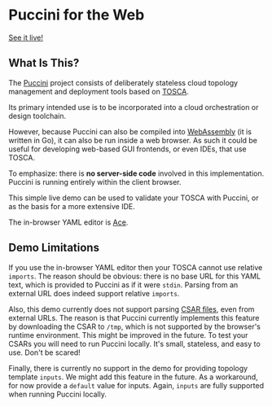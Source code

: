 Puccini for the Web
===================

[See it live!](https://web.puccini.cloud/)

What Is This?
-------------

The [Puccini](https://puccini.cloud/) project consists of deliberately stateless cloud
topology management and deployment tools based on
[TOSCA](https://www.oasis-open.org/committees/tosca/).

Its primary intended use is to be incorporated into a cloud orchestration or design toolchain.

However, because Puccini can also be compiled into [WebAssembly](https://webassembly.org/)
(it is written in Go), it can also be run inside a web browser. As such it could be useful for
developing web-based GUI frontends, or even IDEs, that use TOSCA.

To emphasize: there is **no server-side code** involved in this implementation. Puccini is running
entirely within the client browser.

This simple live demo can be used to validate your TOSCA with Puccini, or as the basis for a more
extensive IDE.

The in-browser YAML editor is [Ace](https://ace.c9.io/).

Demo Limitations
----------------

If you use the in-browser YAML editor then your TOSCA cannot use relative `imports`. The reason
should be obvious: there is no base URL for this YAML text, which is provided to Puccini as if it
were `stdin`. Parsing from an external URL does indeed support relative `imports`.

Also, this demo currently does not support parsing
[CSAR files](https://docs.oasis-open.org/tosca/TOSCA-Simple-Profile-YAML/v1.3/cos01/TOSCA-Simple-Profile-YAML-v1.3-cos01.html#_Toc26969474), even from external URLs. The reason is that Puccini currently implements
this feature by downloading the CSAR to `/tmp`, which is not supported by the browser's runtime
environment. This might be improved in the future. To test your CSARs you will need to run
Puccini locally. It's small, stateless, and easy to use. Don't be scared!

Finally, there is currently no support in the demo for providing topology template `inputs`. We
might add this feature in the future. As a workaround, for now provide a `default` value for
inputs. Again, `inputs` are fully supported when running Puccini locally.

